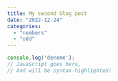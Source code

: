 ```yaml
---
title: My second blog post
date: "2022-12-24"
categories: 
  - "numbers"
  - "odd"
---
```



<!-- Markdown content here -->

```js
console.log('deneme');
// JavaScript goes here,
// And will be syntax-highlighted!
```
